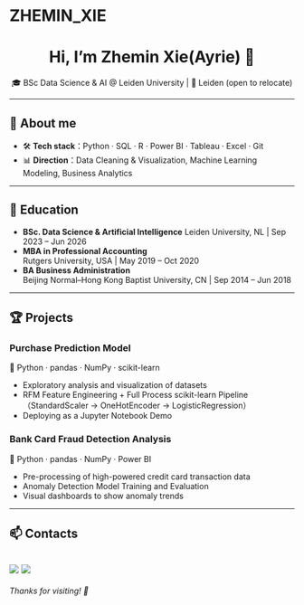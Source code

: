 # ZHEMIN_XIE
<h1 align="center">Hi, I’m Zhemin Xie(Ayrie) 👋</h1>
<p align="center">🎓 BSc Data Science & AI @ Leiden University | 📍 Leiden (open to relocate)</p>

---

## 📝 About me

- 🛠️ **Tech stack**：Python · SQL · R · Power BI · Tableau · Excel · Git  
- 📊 **Direction**：Data Cleaning & Visualization, Machine Learning Modeling, Business Analytics

---

## 💼 Education

- **BSc. Data Science & Artificial Intelligence** 
  Leiden University, NL | Sep 2023 – Jun 2026  
- **MBA in Professional Accounting**  
  Rutgers University, USA | May 2019 – Oct 2020  
- **BA Business Administration**  
  Beijing Normal–Hong Kong Baptist University, CN | Sep 2014 – Jun 2018  

---

## 🏆 Projects

### Purchase Prediction Model  
🐍 Python · pandas · NumPy · scikit-learn  
- Exploratory analysis and visualization of datasets    
- RFM Feature Engineering + Full Process scikit-learn Pipeline（StandardScaler → OneHotEncoder → LogisticRegression）  
- Deploying as a Jupyter Notebook Demo

### Bank Card Fraud Detection Analysis  
🐍 Python · pandas · NumPy · Power BI  
- Pre-processing of high-powered credit card transaction data  
- Anomaly Detection Model Training and Evaluation  
- Visual dashboards to show anomaly trends

---

## 📫 Contacts

[![](https://img.shields.io/badge/Email-zm.xie27%40gmail.com-blue?logo=gmail&logoColor=white)](mailto:zm.xie27@gmail.com)
[![](https://img.shields.io/badge/LinkedIn-Zhemin%20Xie-blue?logo=linkedin&logoColor=white)](https://www.linkedin.com/in/zhemin-xie-562576188/)
---

*Thanks for visiting! 🚀*  
